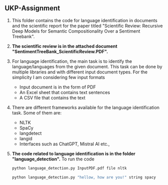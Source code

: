 ## **UKP-Assignment**

1. This folder contains the code for language identification in documents and the scientific report for the paper titled "Scientific Review: Recursive Deep Models for Semantic Compositionality
Over a Sentiment Treebank".

2. **The scientific review is in the attached document "SentimentTreeBank_ScientificReview.PDF".**

3. For language identification, the main task is to identify the language/languages from the given document. This task can be done by multiple libraries and with different input document types. For the simplicity I am considering few input formats
    - Input document is in the form of PDF
    - An Excel sheet that contains text sentences
    - A CSV file that contains the text

5. There are different frameworks available for the language identification task. Some of them are:
     - NLTK
     - SpaCy
     - langdetect
     - langid
     - Interfaces such as ChatGPT, Mistral AI etc.,

6. **The code related to language identification is in the folder "language_detection".** To run the code
   ```bash
   python language_detection.py InputPDF.pdf file nltk
   ```

   ```bash
   python language_detection.py "hellow, how are you!" string spacy
   ```


